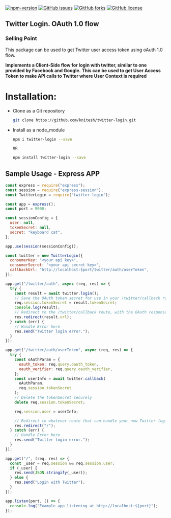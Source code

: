 [![npm-version](https://img.shields.io/npm/v/twitter-login)](https://www.npmjs.com/package/twitter-login)
[![GitHub issues](https://img.shields.io/github/issues/knitesh/twitter-login.svg)](https://github.com/knitesh/twitter-login/issues)
[![GitHub forks](https://img.shields.io/github/forks/knitesh/twitter-login.svg)](https://github.com/knitesh/twitter-login/network/members)
[![GitHub license](https://img.shields.io/github/license/knitesh/twitter-login)](https://github.com/knitesh/twitter-login/blob/master/LICENSE)

## Twitter Login. OAuth 1.0 flow

### Selling Point

This package can be used to get Twitter user access token using oAuth 1.0 flow.

**Implements a Client-Side flow for login with twitter, similar to one provided by Facebook and Google.**
**This can be used to get User Access Token to make API calls to Twitter where User Context is required**

# Installation:

- Clone as a Git repository
  ```sh
  git clone https://github.com/knitesh/twitter-login.git
  ```
- Install as a node_module

  ```sh
  npm i twitter-login --save

  OR

  npm install twitter-login --save
  ```

## Sample Usage - Express APP

```js
const express = require("express");
const session = require("express-session");
const TwitterLogin = require("twitter-login");

const app = express();
const port = 9000;

const sessionConfig = {
  user: null,
  tokenSecret: null,
  secret: "keyboard cat",
};

app.use(session(sessionConfig));

const twitter = new TwitterLogin({
  consumerKey: "<your api key>",
  consumerSecret: "<your api secret key>",
  callbackUrl: "http://localhost:$port/twitter/auth/userToken",
});

app.get("/twitter/auth", async (req, res) => {
  try {
    const result = await twitter.login();
    // Save the OAuth token secret for use in your /twitter/callback route
    req.session.tokenSecret = result.tokenSecret;
    console.log(result);
    // Redirect to the /twitter/callback route, with the OAuth responses as query params
    res.redirect(result.url);
  } catch (err) {
    // Handle Error here
    res.send("Twitter login error.");
  }
});

app.get("/twitter/auth/userToken", async (req, res) => {
  try {
    const oAuthParam = {
      oauth_token: req.query.oauth_token,
      oauth_verifier: req.query.oauth_verifier,
    };
    const userInfo = await twitter.callback(
      oAuthParam,
      req.session.tokenSecret
    );
    // Delete the tokenSecret securely
    delete req.session.tokenSecret;

    req.session.user = userInfo;

    // Redirect to whatever route that can handle your new Twitter login user details!
    res.redirect("/");
  } catch (err) {
    // Handle Error here
    res.send("Twitter login error.");
  }
});

app.get("/", (req, res) => {
  const _user = req.session && req.session.user;
  if (_user) {
    res.send(JSON.stringify(_user));
  } else {
    res.send("Login with Twitter");
  }
});

app.listen(port, () => {
  console.log("Example app listening at http://localhost:${port}");
});
```
